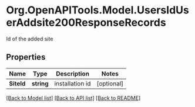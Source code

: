 # Org.OpenAPITools.Model.UsersIdUserAddsite200ResponseRecords
Id of the added site

## Properties

Name | Type | Description | Notes
------------ | ------------- | ------------- | -------------
**SiteId** | **string** | installation id | [optional] 

[[Back to Model list]](../../README.md#documentation-for-models) [[Back to API list]](../../README.md#documentation-for-api-endpoints) [[Back to README]](../../README.md)

